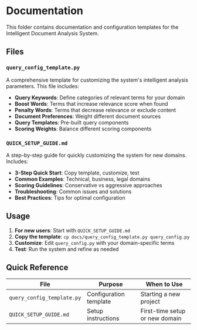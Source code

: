 # Documentation

This folder contains documentation and configuration templates for the Intelligent Document Analysis System.

## Files

### `query_config_template.py`
A comprehensive template for customizing the system's intelligent analysis parameters. This file includes:
- **Query Keywords**: Define categories of relevant terms for your domain
- **Boost Words**: Terms that increase relevance score when found
- **Penalty Words**: Terms that decrease relevance or exclude content
- **Document Preferences**: Weight different document sources
- **Query Templates**: Pre-built query components
- **Scoring Weights**: Balance different scoring components

### `QUICK_SETUP_GUIDE.md`
A step-by-step guide for quickly customizing the system for new domains. Includes:
- **3-Step Quick Start**: Copy template, customize, test
- **Common Examples**: Technical, business, legal domains
- **Scoring Guidelines**: Conservative vs aggressive approaches
- **Troubleshooting**: Common issues and solutions
- **Best Practices**: Tips for optimal configuration

## Usage

1. **For new users**: Start with `QUICK_SETUP_GUIDE.md`
2. **Copy the template**: `cp docs/query_config_template.py query_config.py`
3. **Customize**: Edit `query_config.py` with your domain-specific terms
4. **Test**: Run the system and refine as needed

## Quick Reference

| File | Purpose | When to Use |
|------|---------|-------------|
| `query_config_template.py` | Configuration template | Starting a new project |
| `QUICK_SETUP_GUIDE.md` | Setup instructions | First-time setup or new domain | 
